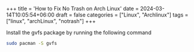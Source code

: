 +++
title = 'How to Fix No Trash on Arch Linux'
date = 2024-03-14T10:05:54+06:00
draft = false
categories = ["Linux", "Archlinux"]
tags = ["linux", "archLinux", "notrash"]
+++

Install the gvfs package by running the following command

```bash
sudo pacman -S gvfs
```
